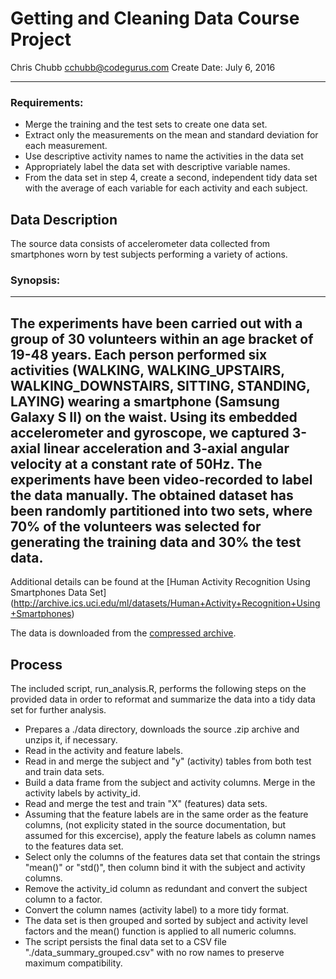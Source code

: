 Getting and Cleaning Data Course Project
========================================
Chris Chubb
cchubb@codegurus.com
Create Date: July 6, 2016

---


### Requirements:

  * Merge the training and the test sets to create one data set.
  * Extract only the measurements on the mean and standard deviation for each measurement.
  * Use descriptive activity names to name the activities in the data set
  * Appropriately label the data set with descriptive variable names.
  * From the data set in step 4, create a second, independent tidy data set with the average of each variable for each activity and each subject.

## Data Description

The source data consists of accelerometer data collected from smartphones worn by test subjects performing a variety of actions. 

### Synopsis:

---
The experiments have been carried out with a group of 30 volunteers within an age bracket of 19-48 years. Each person performed six activities (WALKING, WALKING_UPSTAIRS, WALKING_DOWNSTAIRS, SITTING, STANDING, LAYING) wearing a smartphone (Samsung Galaxy S II) on the waist. Using its embedded accelerometer and gyroscope, we captured 3-axial linear acceleration and 3-axial angular velocity at a constant rate of 50Hz. The experiments have been video-recorded to label the data manually. The obtained dataset has been randomly partitioned into two sets, where 70% of the volunteers was selected for generating the training data and 30% the test data. 
---

Additional details can be found at the [Human Activity Recognition Using Smartphones Data Set] (http://archive.ics.uci.edu/ml/datasets/Human+Activity+Recognition+Using+Smartphones)

The data is downloaded from the [compressed archive](https://d396qusza40orc.cloudfront.net/getdata%2Fprojectfiles%2FUCI%20HAR%20Dataset.zip).

## Process

The included script, run_analysis.R, performs the following steps on the provided data in order to reformat and summarize the data into a tidy data set for further analysis.

  * Prepares a ./data directory, downloads the source .zip archive and unzips it, if necessary.
  * Read in the activity and feature labels. 
  * Read in and merge the subject and "y" (activity) tables from both test and train data sets. 
  * Build a data frame from the subject and activity columns. Merge in the activity labels by activity_id.
  * Read and merge the test and train "X" (features) data sets. 
  * Assuming that the feature labels are in the same order as the feature columns, (not explicity stated in the source documentation, but assumed for this excercise), apply the feature labels as column names to the features data set.
  * Select only the columns of the features data set that contain the strings "mean()" or "std()", then column bind it with the subject and activity columns. 
  * Remove the activity_id column as redundant and convert the subject column to a factor.
  * Convert the column names (activity label) to a more tidy format. 
  * The data set is then grouped and sorted by subject and activity level factors and the mean() function is applied to all numeric columns. 
  * The script persists the final data set to a CSV file "./data_summary_grouped.csv" with no row names to preserve maximum compatibility.
  
  
  
  
  
  
  
  